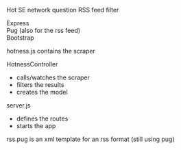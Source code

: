 Hot SE network question RSS feed filter

Express  
Pug (also for the rss feed)  
Bootstrap

hotness.js contains the scraper

HotnessController 

  - calls/watches the scraper 
  - filters the results
  - creates the model

server.js

  - defines the routes
  - starts the app
  
rss.pug is an xml template for an rss format (still using pug)

